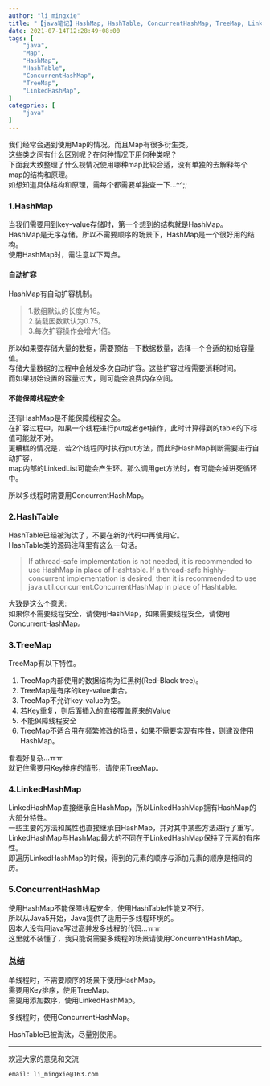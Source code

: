 ```yaml
---
author: "li_mingxie"
title: "【java笔记】HashMap, HashTable, ConcurrentHashMap, TreeMap, LinkedHashMap"
date: 2021-07-14T12:28:49+08:00
tags: [
    "java",
    "Map",
    "HashMap",
    "HashTable",
    "ConcurrentHashMap",
    "TreeMap",
    "LinkedHashMap",
]
categories: [
    "java"
]
---
```


我们经常会遇到使用Map的情况。而且Map有很多衍生类。  
这些类之间有什么区别呢？在何种情况下用何种类呢？  
下面我大致整理了什么视情况使用哪种map比较合适，没有单独的去解释每个map的结构和原理。<!--more-->  
如想知道具体结构和原理，需每个都需要单独查一下...^^;;

### 1.HashMap

当我们需要用到key-value存储时，第一个想到的结构就是HashMap。  
HashMap是无序存储。所以不需要顺序的场景下，HashMap是一个很好用的结构。  
使用HashMap时，需注意以下两点。  

#### 自动扩容

HashMap有自动扩容机制。  
> 1.数组默认的长度为16。  
> 2.装载因数默认为0.75。  
> 3.每次扩容操作会增大1倍。  

所以如果要存储大量的数据，需要预估一下数据数量，选择一个合适的初始容量值。  
存储大量数据的过程中会触发多次自动扩容。这些扩容过程需要消耗时间。  
而如果初始设置的容量过大，则可能会浪费内存空间。  

#### 不能保障线程安全

还有HashMap是不能保障线程安全。  
在扩容过程中，如果一个线程进行put或者get操作，此时计算得到的table的下标值可能就不对。  
更糟糕的情况是，若2个线程同时执行put方法，而此时HashMap判断需要进行自动扩容，  
map内部的LinkedList可能会产生环。那么调用get方法时，有可能会掉进死循环中。

所以多线程时需要用ConcurrentHashMap。

### 2.HashTable

HashTable已经被淘汰了，不要在新的代码中再使用它。  
HashTable类的源码注释里有这么一句话。

> If athread-safe implementation is not needed, it is recommended to use
HashMap in place of Hashtable.  If a thread-safe
highly-concurrent implementation is desired, then it is recommended
to use java.util.concurrent.ConcurrentHashMap in place of Hashtable.

大致是这么个意思:  
如果你不需要线程安全，请使用HashMap，如果需要线程安全，请使用ConcurrentHashMap。  

### 3.TreeMap

TreeMap有以下特性。

1. TreeMap内部使用的数据结构为红黑树(Red-Black tree)。
2. TreeMap是有序的key-value集合。  
3. TreeMap不允许key-value为空。  
4. 若Key重复，则后面插入的直接覆盖原来的Value
5. 不能保障线程安全
6. TreeMap不适合用在频繁修改的场景，如果不需要实现有序性，则建议使用HashMap。

看着好复杂...ㅠㅠ  
就记住需要用Key排序的情形，请使用TreeMap。  

### 4.LinkedHashMap

LinkedHashMap直接继承自HashMap，所以LinkedHashMap拥有HashMap的大部分特性。  
一些主要的方法和属性也直接继承自HashMap，并对其中某些方法进行了重写。  
LinkedHashMap与HashMap最大的不同在于LinkedHashMap保持了元素的有序性。  
即遍历LinkedHashMap的时候，得到的元素的顺序与添加元素的顺序是相同的历。  

### 5.ConcurrentHashMap

使用HashMap不能保障线程安全，使用HashTable性能又不行。  
所以从Java5开始，Java提供了适用于多线程环境的。  
因本人没有用java写过高并发多线程的代码...ㅠㅠ  
这里就不装懂了，我只能说需要多线程的场景请使用ConcurrentHashMap。  


### 总结

单线程时，不需要顺序的场景下使用HashMap。  
需要用Key排序，使用TreeMap。  
需要用添加数序，使用LinkedHashMap。

多线程时，使用ConcurrentHashMap。

HashTable已被淘汰，尽量别使用。


----------------------------------------------
欢迎大家的意见和交流

`email: li_mingxie@163.com`